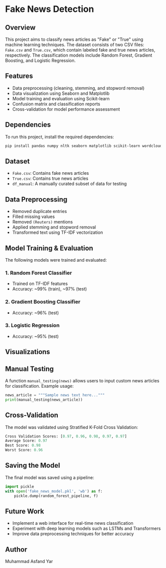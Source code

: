 # Fake News Detection

## Overview
This project aims to classify news articles as "Fake" or "True" using machine learning techniques. The dataset consists of two CSV files: `Fake.csv` and `True.csv`, which contain labeled fake and true news articles, respectively. The classification models include Random Forest, Gradient Boosting, and Logistic Regression.

## Features
- Data preprocessing (cleaning, stemming, and stopword removal)
- Data visualization using Seaborn and Matplotlib
- Model training and evaluation using Scikit-learn
- Confusion matrix and classification reports
- Cross-validation for model performance assessment

## Dependencies
To run this project, install the required dependencies:
```bash
pip install pandas numpy nltk seaborn matplotlib scikit-learn wordcloud
```

## Dataset
- `Fake.csv`: Contains fake news articles
- `True.csv`: Contains true news articles
- `df_manual`: A manually curated subset of data for testing

## Data Preprocessing
- Removed duplicate entries
- Filled missing values
- Removed `(Reuters)` mentions
- Applied stemming and stopword removal
- Transformed text using TF-IDF vectorization

## Model Training & Evaluation
The following models were trained and evaluated:

### 1. **Random Forest Classifier**
- Trained on TF-IDF features
- Accuracy: ~99% (train), ~97% (test)

### 2. **Gradient Boosting Classifier**
- Accuracy: ~96% (test)

### 3. **Logistic Regression**
- Accuracy: ~95% (test)

## Visualizations

## Manual Testing
A function `manual_testing(news)` allows users to input custom news articles for classification.
Example usage:
```python
news_article = """Sample news text here..."""
print(manual_testing(news_article))
```

## Cross-Validation
The model was validated using Stratified K-Fold Cross Validation:
```python
Cross Validation Scores: [0.97, 0.96, 0.98, 0.97, 0.97]
Average Score: 0.97
Best Score: 0.98
Worst Score: 0.96
```

## Saving the Model
The final model was saved using a pipeline:
```python
import pickle
with open('fake_news_model.pkl', 'wb') as f:
    pickle.dump(random_forest_pipeline, f)
```

## Future Work
- Implement a web interface for real-time news classification
- Experiment with deep learning models such as LSTMs and Transformers
- Improve data preprocessing techniques for better accuracy

## Author
Muhammad Asfand Yar
